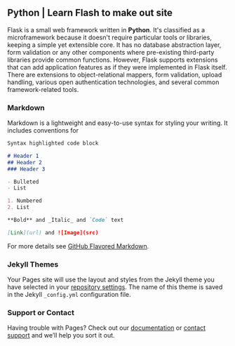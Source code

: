 ## Python | Learn Flash to make out site

Flask is a small web framework written in **Python**. It's classified as a microframework because it doesn't require particular tools or libraries, keeping a simple yet extensible core. It has no database abstraction layer, form validation or any other components where pre-existing third-party libraries provide common functions. However, Flask supports extensions that can add application features as if they were implemented in Flask itself. There are extensions to object-relational mappers, form validation, upload handling, various open authentication technologies, and several common framework-related tools. 

### Markdown

Markdown is a lightweight and easy-to-use syntax for styling your writing. It includes conventions for

```markdown
Syntax highlighted code block

# Header 1
## Header 2
### Header 3

- Bulleted
- List

1. Numbered
2. List

**Bold** and _Italic_ and `Code` text

[Link](url) and ![Image](src)
```

For more details see [GitHub Flavored Markdown](https://guides.github.com/features/mastering-markdown/).

### Jekyll Themes

Your Pages site will use the layout and styles from the Jekyll theme you have selected in your [repository settings](https://github.com/edupaiva/Site_Flask/settings/pages). The name of this theme is saved in the Jekyll `_config.yml` configuration file.

### Support or Contact

Having trouble with Pages? Check out our [documentation](https://docs.github.com/categories/github-pages-basics/) or [contact support](https://support.github.com/contact) and we’ll help you sort it out.
